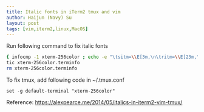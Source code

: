 ```yaml
---
title: Italic fonts in iTerm2 tmux and vim
author: Haijun (Navy) Su
layout: post
tags: [vim,iterm2,linux,MacOS]
---
```

Run following command to fix italic fonts
~~~ bash
{ infocmp -1 xterm-256color ; echo -e "\tsitm=\\E[3m,\n\tritm=\\E[23m,"; } > xterm-256color.terminfo
tic xterm-256color.terminfo
rm xterm-256color.terminfo
~~~

To fix tmux, add following code in ~/.tmux.conf
~~~
set -g default-terminal "xterm-256color"
~~~

Reference: <https://alexpearce.me/2014/05/italics-in-iterm2-vim-tmux/>
